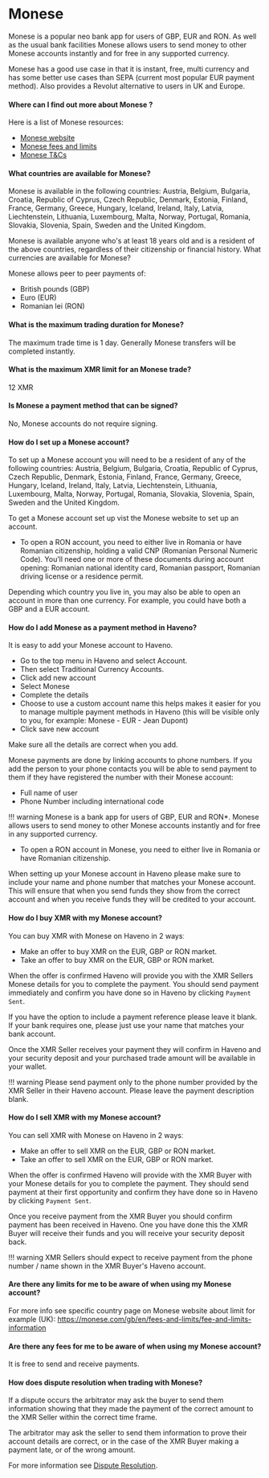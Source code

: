 # Monese

Monese is a popular neo bank app for users of GBP, EUR and RON. As well as the usual bank facilities Monese allows users to send money to other Monese accounts instantly and for free in any supported currency.

Monese has a good use case in that it is instant, free, multi currency and has some better use cases than SEPA (current most popular EUR payment method). Also provides a Revolut alternative to users in UK and Europe.

#### Where can I find out more about Monese ?

Here is a list of Monese resources:

- [Monese website](https://monese.com/)
- [Monese fees and limits](https://monese.com/gb/en/fees-and-limits/fee-and-limits-information)
- [Monese T&Cs](https://monese.com/gb/en/terms)

#### What countries are available for Monese?

Monese is available in the following countries: Austria, Belgium, Bulgaria, Croatia, Republic of Cyprus, Czech Republic, Denmark, Estonia, Finland, France, Germany, Greece, Hungary, Iceland, Ireland, Italy, Latvia, Liechtenstein, Lithuania, Luxembourg, Malta, Norway, Portugal, Romania, Slovakia, Slovenia, Spain, Sweden and the United Kingdom.

Monese is available anyone who's at least 18 years old and is a resident of the above countries, regardless of their citizenship or financial history.
What currencies are available for Monese?

Monese allows peer to peer payments of:

- British pounds (GBP)
- Euro (EUR)
- Romanian lei (RON)

#### What is the maximum trading duration for Monese?

The maximum trade time is 1 day. Generally Monese transfers will be completed instantly.

#### What is the maximum XMR limit for an Monese trade?

12 XMR

#### Is Monese a payment method that can be signed?

No, Monese accounts do not require signing.

#### How do I set up a Monese account?

To set up a Monese account you will need to be a resident of any of the following countries: Austria, Belgium, Bulgaria, Croatia, Republic of Cyprus, Czech Republic, Denmark, Estonia, Finland, France, Germany, Greece, Hungary, Iceland, Ireland, Italy, Latvia, Liechtenstein, Lithuania, Luxembourg, Malta, Norway, Portugal, Romania, Slovakia, Slovenia, Spain, Sweden and the United Kingdom.

To get a Monese account set up vist the Monese website to set up an account.

- To open a RON account, you need to either live in Romania or have Romanian citizenship, holding a valid CNP (Romanian Personal Numeric Code). You’ll need one or more of these documents during account opening: Romanian national identity card, Romanian passport, Romanian driving license or a residence permit.

Depending which country you live in, you may also be able to open an account in more than one currency. For example, you could have both a GBP and a EUR account.

#### How do I add Monese as a payment method in Haveno?

It is easy to add your Monese account to Haveno.

- Go to the top menu in Haveno and select Account.
- Then select Traditional Currency Accounts.
- Click add new account
- Select Monese
- Complete the details
- Choose to use a custom account name this helps makes it easier for you to manage multiple payment methods in Haveno (this will be visible only to you, for example: Monese - EUR - Jean Dupont)
- Click save new account

Make sure all the details are correct when you add.

Monese payments are done by linking accounts to phone numbers. If you add the person to your phone contacts you will be able to send payment to them if they have registered the number with their Monese account:

- Full name of user
- Phone Number including international code

!!! warning
    Monese is a bank app for users of GBP, EUR and RON*. Monese allows users to send money to other Monese accounts instantly and for free in any supported currency.

* To open a RON account in Monese, you need to either live in Romania or have Romanian citizenship.

When setting up your Monese account in Haveno please make sure to include your name and phone number that matches your Monese account. This will ensure that when you send funds they show from the correct account and when you receive funds they will be credited to your account.

#### How do I buy XMR with my Monese account?

You can buy XMR with Monese on Haveno in 2 waysː

- Make an offer to buy XMR on the EUR, GBP or RON market.
- Take an offer to buy XMR on the EUR, GBP or RON market.

When the offer is confirmed Haveno will provide you with the XMR Sellers Monese details for you to complete the payment. You should send payment immediately and confirm you have done so in Haveno by clicking `Payment Sent`.

If you have the option to include a payment reference please leave it blank. If your bank requires one, please just use your name that matches your bank account.

Once the XMR Seller receives your payment they will confirm in Haveno and your security deposit and your purchased trade amount will be available in your wallet.

!!! warning
    Please send payment only to the phone number provided by the XMR Seller in their Haveno account. Please leave the payment description blank.

#### How do I sell XMR with my Monese account?

You can sell XMR with Monese on Haveno in 2 waysː

- Make an offer to sell XMR on the EUR, GBP or RON market.
- Take an offer to sell XMR on the EUR, GBP or RON market.

When the offer is confirmed Haveno will provide with the XMR Buyer with your Monese details for you to complete the payment. They should send payment at their first opportunity and confirm they have done so in Haveno by clicking `Payment Sent`.

Once you receive payment from the XMR Buyer you should confirm payment has been received in Haveno. One you have done this the XMR Buyer will receive their funds and you will receive your security deposit back.

!!! warning
    XMR Sellers should expect to receive payment from the phone number / name shown in the XMR Buyer's Haveno account.

#### Are there any limits for me to be aware of when using my Monese account?

For more info see specific country page on Monese website about limit for example (UK): https://monese.com/gb/en/fees-and-limits/fee-and-limits-information

#### Are there any fees for me to be aware of when using my Monese account?

It is free to send and receive payments.

#### How does dispute resolution when trading with Monese?

If a dispute occurs the arbitrator may ask the buyer to send them information showing that they made the payment of the correct amount to the XMR Seller within the correct time frame.

The arbitrator may ask the seller to send them information to prove their account details are correct, or in the case of the XMR Buyer making a payment late, or of the wrong amount.

For more information see [Dispute Resolution](../dispute-resolution.md).
